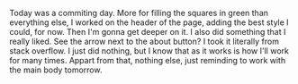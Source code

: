Today was a commiting day. More for filling the squares in green than everything else, I worked on the header of the page, adding the best style I could, for now. Then I'm gonna get 
deeper on it. I also did something that I really liked. See the arrow next to the about button? I took it literally from stack overflow. I just did nothing, but I know that as it works
is how I'll work for many times. Appart from that, nothing else, just reminding to work with the main body tomorrow.
